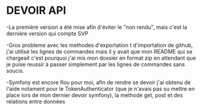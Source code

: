 # DEVOIR API
-La première version a été mise afin d'éviter le "non rendu", mais c'est la dernière version qui compte SVP

-Gros probleme avec les methodes d'exportation t d'importation de github, j'ai utilisé les lignes de commandes mais il y avait que mon README qui se chargeait c'est pourquoi j'ai mis mon dossier en format zip en attendant que je puise reussir à passer simplement par les lignes de commandes sans soucis.

-Symfony est encore flou pour moi, afin de rendre se devoir j'ai obtenu de l'aide notament pour le TokenAuthenticator (que je n'avais pas su mettre en place lors de mon dernier devoir symfony), la methode get, post et des relations entre données 
